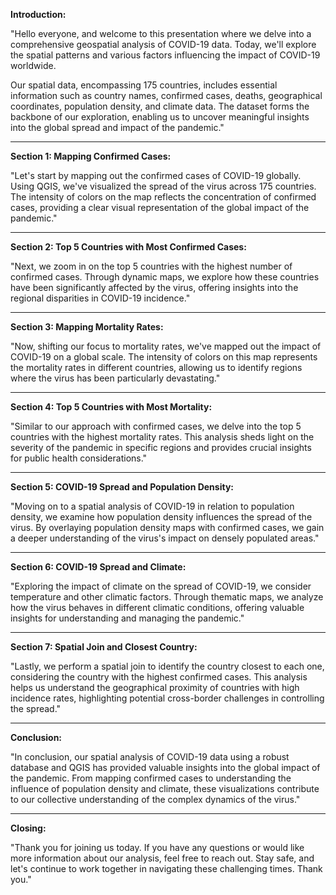 
**Introduction:**

"Hello everyone, and welcome to this presentation where we delve into a comprehensive geospatial analysis of COVID-19 data. Today, we'll explore the spatial patterns and various factors influencing the impact of COVID-19 worldwide.

Our spatial data, encompassing 175 countries, includes essential information such as country names, confirmed cases, deaths, geographical coordinates, population density, and climate data. The dataset forms the backbone of our exploration, enabling us to uncover meaningful insights into the global spread and impact of the pandemic."

---

**Section 1: Mapping Confirmed Cases:**

"Let's start by mapping out the confirmed cases of COVID-19 globally. Using QGIS, we've visualized the spread of the virus across 175 countries. The intensity of colors on the map reflects the concentration of confirmed cases, providing a clear visual representation of the global impact of the pandemic."

---

**Section 2: Top 5 Countries with Most Confirmed Cases:**

"Next, we zoom in on the top 5 countries with the highest number of confirmed cases. Through dynamic maps, we explore how these countries have been significantly affected by the virus, offering insights into the regional disparities in COVID-19 incidence."

---

**Section 3: Mapping Mortality Rates:**

"Now, shifting our focus to mortality rates, we've mapped out the impact of COVID-19 on a global scale. The intensity of colors on this map represents the mortality rates in different countries, allowing us to identify regions where the virus has been particularly devastating."

---

**Section 4: Top 5 Countries with Most Mortality:**

"Similar to our approach with confirmed cases, we delve into the top 5 countries with the highest mortality rates. This analysis sheds light on the severity of the pandemic in specific regions and provides crucial insights for public health considerations."

---

**Section 5: COVID-19 Spread and Population Density:**

"Moving on to a spatial analysis of COVID-19 in relation to population density, we examine how population density influences the spread of the virus. By overlaying population density maps with confirmed cases, we gain a deeper understanding of the virus's impact on densely populated areas."

---

**Section 6: COVID-19 Spread and Climate:**

"Exploring the impact of climate on the spread of COVID-19, we consider temperature and other climatic factors. Through thematic maps, we analyze how the virus behaves in different climatic conditions, offering valuable insights for understanding and managing the pandemic."

---

**Section 7: Spatial Join and Closest Country:**

"Lastly, we perform a spatial join to identify the country closest to each one, considering the country with the highest confirmed cases. This analysis helps us understand the geographical proximity of countries with high incidence rates, highlighting potential cross-border challenges in controlling the spread."

---

**Conclusion:**

"In conclusion, our spatial analysis of COVID-19 data using a robust database and QGIS has provided valuable insights into the global impact of the pandemic. From mapping confirmed cases to understanding the influence of population density and climate, these visualizations contribute to our collective understanding of the complex dynamics of the virus."

---

**Closing:**

"Thank you for joining us today. If you have any questions or would like more information about our analysis, feel free to reach out. Stay safe, and let's continue to work together in navigating these challenging times. Thank you."